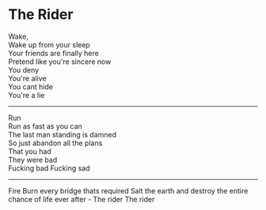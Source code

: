 The Rider
========

Wake,  
Wake up from your sleep  
Your friends are finally here  
Pretend like you're sincere now  
You deny  
You're alive  
You cant hide  
You're a lie  

----

Run  
Run as fast as you can  
The last man standing is damned  
So just abandon all the plans  
That you had  
They were bad  
Fucking bad
Fucking sad

----

Fire
Burn every bridge thats required
Salt the earth and destroy the entire
chance of life ever after - The rider
The rider

